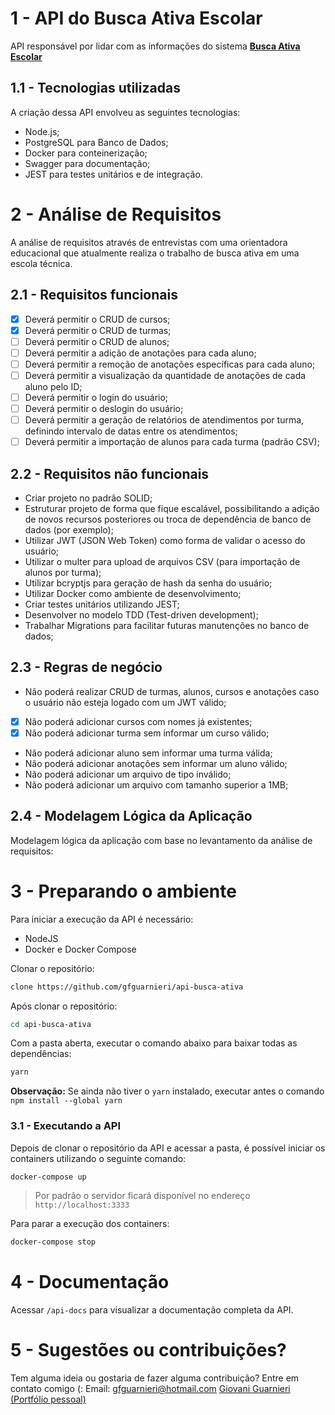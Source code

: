 # 1 - API do Busca Ativa Escolar
API responsável por lidar com as informações do sistema <a href="https://github.com/gfguarnieri/webBuscaAtiva">**Busca Ativa Escolar**</a>

## 1.1 - Tecnologias utilizadas
A criação dessa API envolveu as seguintes tecnologias:
* Node.js;
* PostgreSQL para Banco de Dados;
* Docker para conteinerização;
* Swagger para documentação;
* JEST para testes unitários e de integração.

# 2 - Análise de Requisitos
A análise de requisitos através de entrevistas com uma orientadora educacional que atualmente realiza o trabalho de busca ativa em uma escola técnica. 

## 2.1 - Requisitos funcionais
* [x] Deverá permitir o CRUD de cursos; 
* [x] Deverá permitir o CRUD de turmas; 
* [ ] Deverá permitir o CRUD de alunos; 
* [ ] Deverá permitir a adição de anotações para cada aluno;
* [ ] Deverá permitir a remoção de anotações específicas para cada aluno;
* [ ] Deverá permitir a visualização da quantidade de anotações de cada aluno pelo ID;
* [ ] Deverá permitir o login do usuário;
* [ ] Deverá permitir o deslogin do usuário;
* [ ] Deverá permitir a geração de relatórios de atendimentos por turma, definindo intervalo de datas entre os atendimentos;
* [ ] Deverá permitir a importação de alunos para cada turma (padrão CSV);

## 2.2 - Requisitos não funcionais
* Criar projeto no padrão SOLID;
* Estruturar projeto de forma que fique escalável, possibilitando a adição de novos recursos posteriores ou troca de dependência de banco de dados (por exemplo);
* Utilizar JWT (JSON Web Token) como forma de validar o acesso do usuário;
* Utilizar o multer para upload de arquivos CSV (para importação de alunos por turma);
* Utilizar bcryptjs para geração de hash da senha do usuário; 
* Utilizar Docker como ambiente de desenvolvimento;
* Criar testes unitários utilizando JEST;
* Desenvolver no modelo TDD (Test-driven development);
* Trabalhar Migrations para facilitar futuras manutenções no banco de dados;


## 2.3 - Regras de negócio
* Não poderá realizar CRUD de turmas, alunos, cursos e anotações caso o usuário não esteja logado com um JWT válido;
* [x] Não poderá adicionar cursos com nomes já existentes;
* [x] Não poderá adicionar turma sem informar um curso válido;
* Não poderá adicionar aluno sem informar uma turma válida; 
* Não poderá adicionar anotações sem informar um aluno válido;
* Não poderá adicionar um arquivo de tipo inválido; 
* Não poderá adicionar um arquivo com tamanho superior a 1MB;

## 2.4 - Modelagem Lógica da Aplicação
Modelagem lógica da aplicação com base no levantamento da análise de requisitos:

# 3 - Preparando o ambiente
Para iniciar a execução da API é necessário:
- NodeJS
- Docker e Docker Compose

Clonar o repositório:
```sh
clone https://github.com/gfguarnieri/api-busca-ativa
```

Após clonar o repositório:
```sh
cd api-busca-ativa
```
 Com a pasta aberta, executar o comando abaixo para baixar todas as dependências:
```sh
yarn
```
**Observação:** Se ainda não tiver o ``yarn`` instalado, executar antes o comando ``npm install --global yarn`` 


### 3.1 - Executando a API
Depois de clonar o repositório da API e acessar a pasta, é possível iniciar os containers utilizando o seguinte comando:

```sh
docker-compose up
```
>Por padrão o servidor ficará disponível no endereço ``http://localhost:3333`` 

Para parar a execução dos containers:
```sh
docker-compose stop
```

# 4 - Documentação
Acessar  ``/api-docs`` para visualizar a documentação completa da API.

# 5 - Sugestões ou contribuições?
Tem alguma ideia ou gostaria de fazer alguma contribuição? Entre em contato comigo (:
Email: gfguarnieri@hotmail.com
[Giovani Guarnieri (Portfólio pessoal)](https://www.giovanniguarnieri.com.br)
